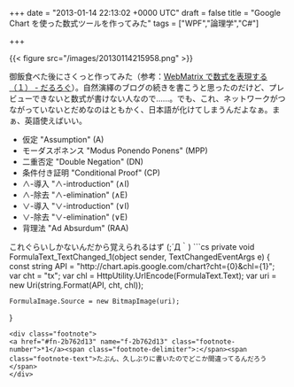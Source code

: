 
+++
date = "2013-01-14 22:13:02 +0000 UTC"
draft = false
title = "Google Chart を使った数式ツールを作ってみた"
tags = ["WPF","論理学","C#"]

+++


{{< figure src="/images/20130114215958.png"  >}}

御飯食べた後にさくっと作ってみた（参考：<a href="https://blog.daruyanagi.jp/entry/2012/11/16/042840">WebMatrix で数式を表現する（１） - だるろぐ</a>）。自然演繹のブログの続きを書こうと思ったのだけど、プレビューできないと数式が書けない人なので……。でも、これ、ネットワークがつながっていないとだめなのはともかく、日本語が化けてしまうんだよなぁ。まぁ、英語使えばいい。

<ul>
<li>仮定 "Assumption" (A)</li>
<li>モーダスポネンス "Modus Ponendo Ponens" (MPP)</li>
<li>二重否定 "Double Negation" (DN)</li>
<li>条件付き証明 "Conditional Proof" (CP)</li>
<li>∧-導入 "∧-introduction" (∧I)</li>
<li>∧-除去 "∧-elimination" (∧E)</li>
<li>∨-導入 "∨-introduction" (∨I)</li>
<li>∨-除去 "∨-elimination" (∨E)</li>
<li>背理法 "Ad Absurdum" (RAA)</li>
</ul>これぐらいしかないんだから覚えられるはず (;´Д｀)
```cs
private void FormulaText_TextChanged_1(object sender, TextChangedEventArgs e)
{
    const string API = "http://chart.apis.google.com/chart?cht={0}&amp;chl={1}";
    var cht = "tx";
    var chl = HttpUtility.UrlEncode(FormulaText.Text);
    var uri = new Uri(string.Format(API, cht, chl));

    FormulaImage.Source = new BitmapImage(uri);
}

```あと、なんでか知らんけど、ViewModel がバインディングされないのでコードビハインドで書いたけど<a href="#f-2b762d13" name="fn-2b762d13" title="たぶん、久しぶりに書いたのでどこか間違ってるんだろう">*1</a>、まぁ、これぐらいだとそっちの方が早かったり。
<div class="footnote">
<a href="#fn-2b762d13" name="f-2b762d13" class="footnote-number">*1</a><span class="footnote-delimiter">:</span><span class="footnote-text">たぶん、久しぶりに書いたのでどこか間違ってるんだろう</span>
</div>

